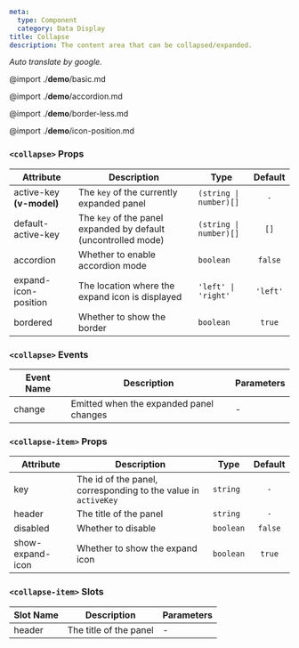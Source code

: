 ```yaml
meta:
  type: Component
  category: Data Display
title: Collapse
description: The content area that can be collapsed/expanded.
```

*Auto translate by google.*

@import ./__demo__/basic.md

@import ./__demo__/accordion.md

@import ./__demo__/border-less.md

@import ./__demo__/icon-position.md


### `<collapse>` Props

|Attribute|Description|Type|Default|
|---|---|---|:---:|
|active-key **(v-model)**|The `key` of the currently expanded panel|`(string \| number)[]`|`-`|
|default-active-key|The `key` of the panel expanded by default (uncontrolled mode)|`(string \| number)[]`|`[]`|
|accordion|Whether to enable accordion mode|`boolean`|`false`|
|expand-icon-position|The location where the expand icon is displayed|`'left' \| 'right'`|`'left'`|
|bordered|Whether to show the border|`boolean`|`true`|
### `<collapse>` Events

|Event Name|Description|Parameters|
|---|---|---|
|change|Emitted when the expanded panel changes|-|




### `<collapse-item>` Props

|Attribute|Description|Type|Default|
|---|---|---|:---:|
|key|The id of the panel, corresponding to the value in `activeKey`|`string`|`-`|
|header|The title of the panel|`string`|`-`|
|disabled|Whether to disable|`boolean`|`false`|
|show-expand-icon|Whether to show the expand icon|`boolean`|`true`|
### `<collapse-item>` Slots

|Slot Name|Description|Parameters|
|---|---|---|
|header|The title of the panel|-|


